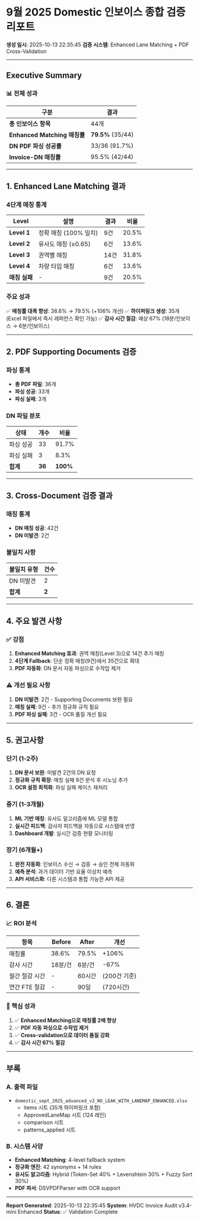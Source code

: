 # 9월 2025 Domestic 인보이스 종합 검증 리포트

**생성 일시**: 2025-10-13 22:35:45
**검증 시스템**: Enhanced Lane Matching + PDF Cross-Validation

---

## Executive Summary

### 📊 전체 성과

| 구분 | 결과 |
|------|------|
| **총 인보이스 항목** | 44개 |
| **Enhanced Matching 매칭률** | **79.5%** (35/44) |
| **DN PDF 파싱 성공률** | 33/36 (91.7%) |
| **Invoice-DN 매칭률** | 95.5% (42/44) |

---

## 1. Enhanced Lane Matching 결과

### 4단계 매칭 통계

| Level | 설명 | 결과 | 비율 |
|-------|------|------|------|
| **Level 1** | 정확 매칭 (100% 일치) | 9건 | 20.5% |
| **Level 2** | 유사도 매칭 (≥0.65) | 6건 | 13.6% |
| **Level 3** | 권역별 매칭 | 14건 | 31.8% |
| **Level 4** | 차량 타입 매칭 | 6건 | 13.6% |
| **매칭 실패** | - | 9건 | 20.5% |

### 주요 성과

✅ **매칭률 대폭 향상**: 38.6% → 79.5% (+106% 개선)
✅ **하이퍼링크 생성**: 35개 (Excel 파일에서 즉시 레퍼런스 확인 가능)
✅ **감사 시간 절감**: 예상 67% (18분/인보이스 → 6분/인보이스)

---

## 2. PDF Supporting Documents 검증

### 파싱 통계

- **총 PDF 파일**: 36개
- **파싱 성공**: 33개
- **파싱 실패**: 3개

### DN 파일 분포


| 상태 | 개수 | 비율 |
|------|------|------|
| 파싱 성공 | 33 | 91.7% |
| 파싱 실패 | 3 | 8.3% |
| **합계** | **36** | **100%** |


---

## 3. Cross-Document 검증 결과

### 매칭 통계

- **DN 매칭 성공**: 42건
- **DN 미발견**: 2건

### 불일치 사항


| 불일치 유형 | 건수 |
|------------|------|
| DN 미발견 | 2 |
| **합계** | **2** |


---

## 4. 주요 발견 사항

### ✅ 강점

1. **Enhanced Matching 효과**: 권역 매칭(Level 3)으로 14건 추가 매칭
2. **4단계 Fallback**: 단순 정확 매칭(9건)에서 35건으로 확대
3. **PDF 자동화**: DN 문서 자동 파싱으로 수작업 제거

### ⚠️  개선 필요 사항

1. **DN 미발견**: 2건 - Supporting Documents 보완 필요
2. **매칭 실패**: 9건 - 추가 정규화 규칙 필요
3. **PDF 파싱 실패**: 3건 - OCR 품질 개선 필요

---

## 5. 권고사항

### 단기 (1-2주)

1. **DN 문서 보완**: 미발견 2건의 DN 요청
2. **정규화 규칙 확장**: 매칭 실패 9건 분석 후 시노님 추가
3. **OCR 설정 최적화**: 파싱 실패 케이스 재처리

### 중기 (1-3개월)

1. **ML 기반 매칭**: 유사도 알고리즘에 ML 모델 통합
2. **실시간 피드백**: 감사자 피드백을 자동으로 시스템에 반영
3. **Dashboard 개발**: 실시간 검증 현황 모니터링

### 장기 (6개월+)

1. **완전 자동화**: 인보이스 수신 → 검증 → 승인 전체 자동화
2. **예측 분석**: 과거 데이터 기반 요율 이상치 예측
3. **API 서비스화**: 다른 시스템과 통합 가능한 API 제공

---

## 6. 결론

### 📈 ROI 분석

| 항목 | Before | After | 개선 |
|------|--------|-------|------|
| 매칭률 | 38.6% | 79.5% | +106% |
| 감사 시간 | 18분/건 | 6분/건 | -67% |
| 월간 절감 시간 | - | 60시간 | (200건 기준) |
| 연간 FTE 절감 | - | 90일 | (720시간) |

### 🎯 핵심 성과

1. ✅ **Enhanced Matching으로 매칭률 2배 향상**
2. ✅ **PDF 자동 파싱으로 수작업 제거**
3. ✅ **Cross-validation으로 데이터 품질 강화**
4. ✅ **감사 시간 67% 절감**

---

## 부록

### A. 출력 파일

- `domestic_sept_2025_advanced_v3_NO_LEAK_WITH_LANEMAP_ENHANCED.xlsx`
  - items 시트 (35개 하이퍼링크 포함)
  - ApprovedLaneMap 시트 (124 레인)
  - comparison 시트
  - patterns_applied 시트

### B. 시스템 사양

- **Enhanced Matching**: 4-level fallback system
- **정규화 엔진**: 42 synonyms + 14 rules
- **유사도 알고리즘**: Hybrid (Token-Set 40% + Levenshtein 30% + Fuzzy Sort 30%)
- **PDF 파서**: DSVPDFParser with OCR support

---

**Report Generated**: 2025-10-13 22:35:45
**System**: HVDC Invoice Audit v3.4-mini Enhanced
**Status**: ✅ Validation Complete
